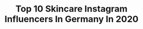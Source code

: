 ---
title: Top 10 Skincare Instagram Influencers In Germany In 2020
description: >-
  Find top skincare Instagram influencers in Germany in 2020. Most popular hashtags: #beautyblogger #skincareaddict #stayathome #produkttest.
platform: Instagram
profiles:
  - username: "jess_away"
    fullname: >-
      JESS
    location: "Germany"
    followers: 2153
    engagement: 3361
    commentsToLikes: 0.067879
    id: ck8t1enuqvh5e0j78b68z44fd
    verified: false
    hashtags: "#chatime, #basicasian, #boba, #happylunarnewyear"
  - username: "silan_h"
    fullname: >-
      Silan (pronounced Shilan)
    location: "Germany"
    followers: 12961
    engagement: 1231
    commentsToLikes: 0.258976
    id: ck15pjzjxy9ak0i19iplhzow3
    verified: false
    hashtags: "#skintreats, #spookymakeup, #frid, #anastasiabrows"
  - username: "sopronita"
    fullname: >-
      Anita | Content Creator |
    location: "Germany"
    followers: 3355
    engagement: 3146
    commentsToLikes: 0.127144
    id: ck55p105g9kv90i11k0dzlvtr
    verified: false
    hashtags: "#flatlaysquad, #beautyreview, #breakfastbowl, #perfumelovers"
  - username: "gretalagermaine"
    fullname: >-
      Greta La Germaine
    location: "Germany"
    followers: 1958
    engagement: 2121
    commentsToLikes: 0.162073
    id: ck8t9ccqtnkw10j78lzbdg7al
    verified: false
    hashtags: "#selfcaresunday, #skincaredaily, #loosepowder, #sunscreen"
  - username: "makeupmollie_"
    fullname: >-
      Aɴɴᴇ
    location: "Germany"
    followers: 5236
    engagement: 912
    commentsToLikes: 0.308848
    id: ck15r713k6gi60i193l7sr9kc
    verified: false
    hashtags: "#tooltimethursday, #sweetlife, #towerthursday, #texture"
  - username: "binchen777testet"
    fullname: >-
      ♡ Sabine ♡
    location: "Germany"
    followers: 9657
    engagement: 418
    commentsToLikes: 0.262866
    id: ck8t8oxmol7870j78cw4ii6gy
    verified: false
    hashtags: "#instagramtest, #jasmine, #ulricdevarens, #stayhealthyandfit"
  - username: "beauty.co_test"
    fullname: >-
      Veronikas Welt
    location: "Germany"
    followers: 3682
    engagement: 1621
    commentsToLikes: 0.112853
    id: ck8t5argf9fv00j78zx1oktek
    verified: false
    hashtags: "#vegannails, #luxuryskincare, #lovegiilinea, #badekosmetik"
  - username: "plantifultaste"
    fullname: >-
      PAULA🌿 HOLISTIC HEALTHY LIVING
    location: "Germany"
    followers: 6178
    engagement: 510
    commentsToLikes: 0.088021
    id: ck14jg1vfk5lq0i190prxobam
    verified: false
    hashtags: ""
  - username: "natia_natsi"
    fullname: >-
      BEAUTY🌸LIFESTYLE🌸 BLOGGER
    location: "Germany"
    followers: 42557
    engagement: 870
    commentsToLikes: 0.673505
    id: ck6tqih0brnoy0j71qq9jbj82
    verified: false
    hashtags: "#bloggerlife, #tintedmoisturizer, #instagermany, #italiangirl"
  - username: "cindyjane"
    fullname: >-
      CINDY JANE
    location: "Germany"
    followers: 27544
    engagement: 900
    commentsToLikes: 0.095196
    id: ck6tpcu1rj4od0j715jolu08o
    verified: false
    hashtags: "#newvideo, #ausfetten, #breakfasttime, #saturday"
---